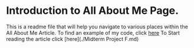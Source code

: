 # Introduction to All About Me Page.
This is a readme file that will help you navigate to various places within the All About Me Article.
To find an example of my code, click [here](./code.md)
To Start reading the article click [here](./Midterm Project F.md)

